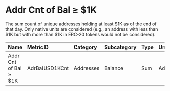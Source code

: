 # Addr Cnt of Bal ≥ $1K

The sum count of unique addresses holding at least $1K as of the end of that day. Only native units are considered \(e.g., an address with less than $1K but with more than $1K in ERC-20 tokens would not be considered\).

| Name | MetricID | Category | Subcategory | Type | Unit | Interval |
| :--- | :--- | :--- | :--- | :--- | :--- | :--- |
| Addr Cnt of Bal ≥ $1K | AdrBalUSD1KCnt | Addresses | Balance | Sum | Addresses | 1 day |

